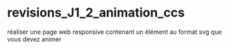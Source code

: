 # revisions_J1_2_animation_ccs
réaliser une page web responsive contenant un élément au format svg que vous devez animer
